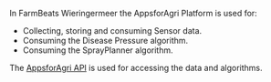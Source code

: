 In FarmBeats Wieringermeer the AppsforAgri Platform is used for: 
- Collecting, storing and consuming Sensor data.
- Consuming the Disease Pressure algorithm.
- Consuming the SprayPlanner algorithm.

The [AppsforAgri API](/FarmBeats-Wieringermeer/AppsforAgri-Platform/AppsforAgri-API) is used for accessing the data and algorithms.


